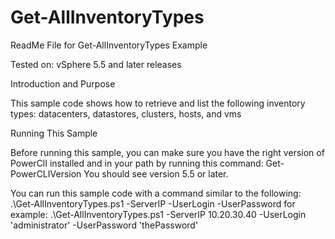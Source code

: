 # Get-AllInventoryTypes
ReadMe File for Get-AllInventoryTypes Example

Tested on: vSphere 5.5 and later releases

Introduction and Purpose

This sample code shows how to retrieve and list the following inventory types: datacenters, datastores, clusters, hosts, and vms

Running This Sample

Before running this sample, you can make sure you have the right version of PowerClI installed and in your path by running this command:
Get-PowerCLIVersion
You should see version 5.5 or later.

You can run this sample code with a command similar to the following:
.\Get-AllInventoryTypes.ps1 -ServerIP <ip-or-domain-name> -UserLogin <user> -UserPassword <password>
for example:
.\Get-AllInventoryTypes.ps1 -ServerIP 10.20.30.40 -UserLogin 'administrator' -UserPassword 'thePassword'
